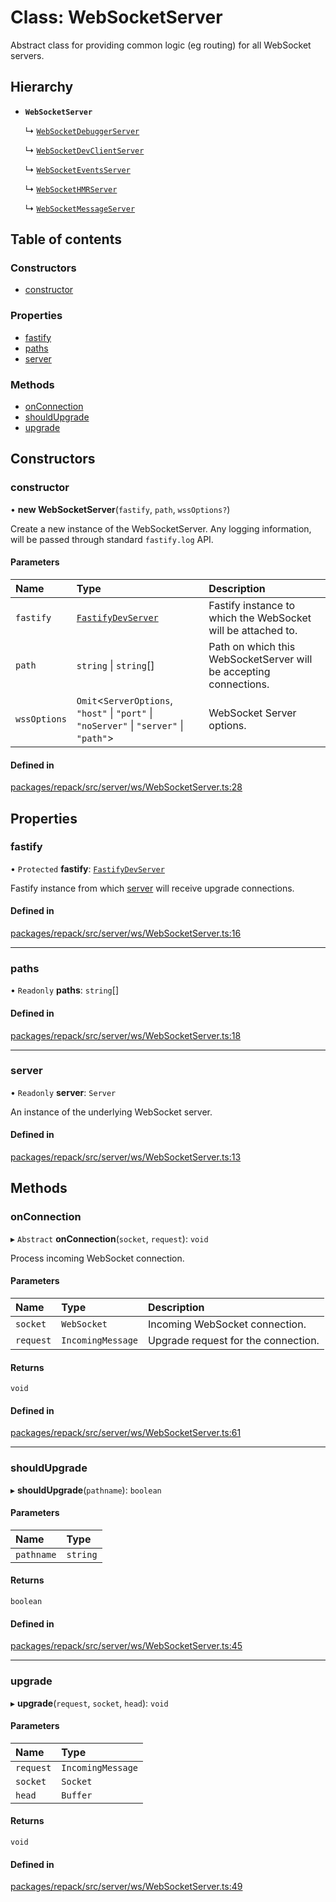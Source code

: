 # Class: WebSocketServer

Abstract class for providing common logic (eg routing) for all WebSocket servers.

## Hierarchy

- **`WebSocketServer`**

  ↳ [`WebSocketDebuggerServer`](./WebSocketDebuggerServer.md)

  ↳ [`WebSocketDevClientServer`](./WebSocketDevClientServer.md)

  ↳ [`WebSocketEventsServer`](./WebSocketEventsServer.md)

  ↳ [`WebSocketHMRServer`](./WebSocketHMRServer.md)

  ↳ [`WebSocketMessageServer`](./WebSocketMessageServer.md)

## Table of contents

### Constructors

- [constructor](./WebSocketServer.md#constructor)

### Properties

- [fastify](./WebSocketServer.md#fastify)
- [paths](./WebSocketServer.md#paths)
- [server](./WebSocketServer.md#server)

### Methods

- [onConnection](./WebSocketServer.md#onconnection)
- [shouldUpgrade](./WebSocketServer.md#shouldupgrade)
- [upgrade](./WebSocketServer.md#upgrade)

## Constructors

### constructor

• **new WebSocketServer**(`fastify`, `path`, `wssOptions?`)

Create a new instance of the WebSocketServer.
Any logging information, will be passed through standard `fastify.log` API.

#### Parameters

| Name | Type | Description |
| :------ | :------ | :------ |
| `fastify` | [`FastifyDevServer`](../types/FastifyDevServer.md) | Fastify instance to which the WebSocket will be attached to. |
| `path` | `string` \| `string`[] | Path on which this WebSocketServer will be accepting connections. |
| `wssOptions` | `Omit`<`ServerOptions`, ``"host"`` \| ``"port"`` \| ``"noServer"`` \| ``"server"`` \| ``"path"``\> | WebSocket Server options. |

#### Defined in

[packages/repack/src/server/ws/WebSocketServer.ts:28](https://github.com/callstack/repack/blob/a78f6b9/packages/repack/src/server/ws/WebSocketServer.ts#L28)

## Properties

### fastify

• `Protected` **fastify**: [`FastifyDevServer`](../types/FastifyDevServer.md)

Fastify instance from which [server](./WebSocketServer.md#server) will receive upgrade connections.

#### Defined in

[packages/repack/src/server/ws/WebSocketServer.ts:16](https://github.com/callstack/repack/blob/a78f6b9/packages/repack/src/server/ws/WebSocketServer.ts#L16)

___

### paths

• `Readonly` **paths**: `string`[]

#### Defined in

[packages/repack/src/server/ws/WebSocketServer.ts:18](https://github.com/callstack/repack/blob/a78f6b9/packages/repack/src/server/ws/WebSocketServer.ts#L18)

___

### server

• `Readonly` **server**: `Server`

An instance of the underlying WebSocket server.

#### Defined in

[packages/repack/src/server/ws/WebSocketServer.ts:13](https://github.com/callstack/repack/blob/a78f6b9/packages/repack/src/server/ws/WebSocketServer.ts#L13)

## Methods

### onConnection

▸ `Abstract` **onConnection**(`socket`, `request`): `void`

Process incoming WebSocket connection.

#### Parameters

| Name | Type | Description |
| :------ | :------ | :------ |
| `socket` | `WebSocket` | Incoming WebSocket connection. |
| `request` | `IncomingMessage` | Upgrade request for the connection. |

#### Returns

`void`

#### Defined in

[packages/repack/src/server/ws/WebSocketServer.ts:61](https://github.com/callstack/repack/blob/a78f6b9/packages/repack/src/server/ws/WebSocketServer.ts#L61)

___

### shouldUpgrade

▸ **shouldUpgrade**(`pathname`): `boolean`

#### Parameters

| Name | Type |
| :------ | :------ |
| `pathname` | `string` |

#### Returns

`boolean`

#### Defined in

[packages/repack/src/server/ws/WebSocketServer.ts:45](https://github.com/callstack/repack/blob/a78f6b9/packages/repack/src/server/ws/WebSocketServer.ts#L45)

___

### upgrade

▸ **upgrade**(`request`, `socket`, `head`): `void`

#### Parameters

| Name | Type |
| :------ | :------ |
| `request` | `IncomingMessage` |
| `socket` | `Socket` |
| `head` | `Buffer` |

#### Returns

`void`

#### Defined in

[packages/repack/src/server/ws/WebSocketServer.ts:49](https://github.com/callstack/repack/blob/a78f6b9/packages/repack/src/server/ws/WebSocketServer.ts#L49)
